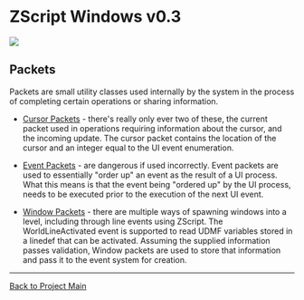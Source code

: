 # ZScript Windows v0.3

![](https://github.com/Saican/ZSWin/blob/master/README/ZSWin_Logo.png)

## Packets
Packets are small utility classes used internally by the system in the process of completing certain operations or sharing information.  

- [Cursor Packets](https://github.com/Saican/ZSWin/blob/master/README/03%20-%20Classes-05-ZSWin_CursorPacket.md) - there's really only ever two of these, the current packet used in operations requiring information about the cursor, and the incoming update.  The cursor packet contains the location of the cursor and an integer equal to the UI event enumeration.

- [Event Packets](https://github.com/Saican/ZSWin/blob/master/README/03%20-%20Classes-06-ZSWin_EventPacket.md) - are dangerous if used incorrectly.  Event packets are used to essentially "order up" an event as the result of a UI process.  What this means is that the event being "ordered up" by the UI process, needs to be executed prior to the execution of the next UI event.

- [Window Packets](https://github.com/Saican/ZSWin/blob/master/README/03%20-%20Classes-13-ZSWin_WindowPacket.md) - there are multiple ways of spawning windows into a level, including through line events using ZScript.  The WorldLineActivated event is supported to read UDMF variables stored in a linedef that can be activated.  Assuming the supplied information passes validation, Window packets are used to store that information and pass it to the event system for creation.


------------


[Back to Project Main](https://github.com/Saican/ZSWin "Back to Project Main")

